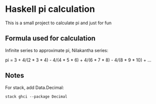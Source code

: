 # Haskell pi calculation
This is a small project to calculate pi and just for fun

## Formula used for calculation
Infinite series to approximate pi, Nilakantha series:

pi = 3  +  4/(2 * 3 * 4)  -  4/(4 * 5 * 6)  +  4/(6 * 7 * 8)  -  4/(8 * 9 * 10) + ...

## Notes
For stack, add Data.Decimal:
```
stack ghci --package Decimal
```
